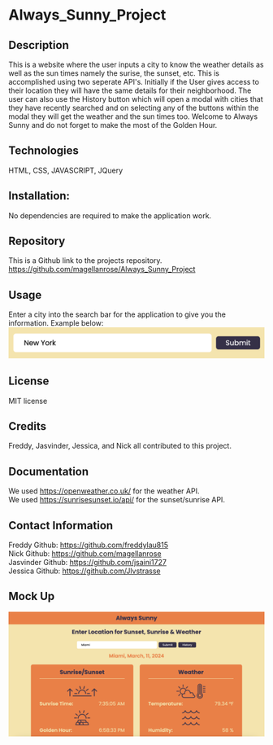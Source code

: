 # Always_Sunny_Project

## Description

This is a website where the user inputs a city to know the weather details as well as the sun times namely the surise, the sunset, etc. This is accomplished using two seperate API's. Initially if the User gives access to their location they will have the same details for their neighborhood. The user can also use the History button which will open a modal with cities that they have recently searched and on selecting any of the buttons within the modal they will get the weather and the sun times too.
Welcome to Always Sunny and do not forget to make the most of the Golden Hour.

## Technologies
HTML, CSS, JAVASCRIPT, JQuery

## Installation:
No dependencies are required to make the application work.

## Repository
This is a Github link to the projects repository.
https://github.com/magellanrose/Always_Sunny_Project

## Usage
Enter a city into the search bar for the application to give you the information. Example below:<br>
![Mock-up](assets/images/always-sunny-search.png)

## License
MIT license

## Credits
Freddy, Jasvinder, Jessica, and Nick all contributed to this project.

## Documentation
We used https://openweather.co.uk/ for the weather API.<br>
We used https://sunrisesunset.io/api/ for the sunset/sunrise API.

## Contact Information
Freddy Github: https://github.com/freddylau815<br>
Nick Github: https://github.com/magellanrose<br>
Jasvinder Github: https://github.com/jsaini1727<br>
Jessica Github: https://github.com/Jlvstrasse

## Mock Up
![Mock-up](assets/images/always-sunny-screenshot.png)


